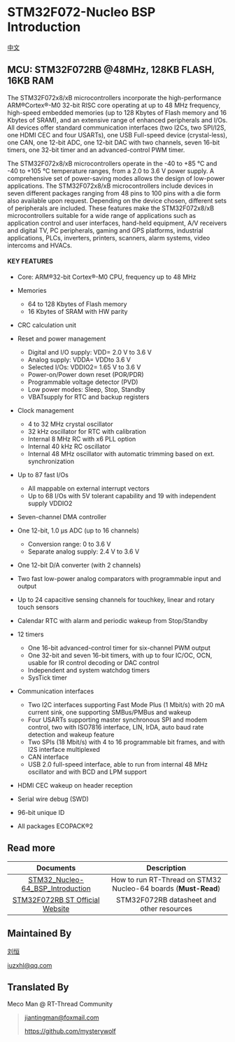 # STM32F072-Nucleo BSP Introduction

[中文](README_zh.md) 

## MCU: STM32F072RB @48MHz, 128KB FLASH,  16KB RAM

The STM32F072x8/xB microcontrollers incorporate the high-performance ARM®Cortex®-M0 32-bit RISC core operating at up to 48 MHz frequency, high-speed embedded memories (up to 128 Kbytes of Flash memory and 16 Kbytes of SRAM), and an extensive range of enhanced peripherals and I/Os. All devices offer standard communication interfaces (two I2Cs, two SPI/I2S, one HDMI CEC and four USARTs), one USB Full-speed device (crystal-less), one CAN, one 12-bit ADC, one 12-bit DAC with two channels, seven 16-bit timers, one 32-bit timer and an advanced-control PWM timer.

The STM32F072x8/xB microcontrollers operate in the -40 to +85 °C and -40 to +105 °C temperature ranges, from a 2.0 to 3.6 V power supply. A comprehensive set of power-saving modes allows the design of low-power applications.
The STM32F072x8/xB microcontrollers include devices in seven different packages ranging from 48 pins to 100 pins with a die form also available upon request. Depending on the device chosen, different sets of peripherals are included.
These features make the STM32F072x8/xB microcontrollers suitable for a wide range of applications such as application control and user interfaces, hand-held equipment, A/V receivers and digital TV, PC peripherals, gaming and GPS platforms, industrial applications, PLCs, inverters, printers, scanners, alarm systems, video intercoms and HVACs.

#### KEY FEATURES

- Core: ARM®32-bit Cortex®-M0 CPU, frequency up to 48 MHz

- Memories

  - 64 to 128 Kbytes of Flash memory
  - 16 Kbytes of SRAM with HW parity

- CRC calculation unit

- Reset and power management

  - Digital and I/O supply: VDD= 2.0 V to 3.6 V
  - Analog supply: VDDA= VDDto 3.6 V
  - Selected I/Os: VDDIO2= 1.65 V to 3.6 V
  - Power-on/Power down reset (POR/PDR)
  - Programmable voltage detector (PVD)
  - Low power modes: Sleep, Stop, Standby
  - VBATsupply for RTC and backup registers

- Clock management

  - 4 to 32 MHz crystal oscillator
  - 32 kHz oscillator for RTC with calibration
  - Internal 8 MHz RC with x6 PLL option
  - Internal 40 kHz RC oscillator
  - Internal 48 MHz oscillator with automatic trimming based on ext. synchronization

- Up to 87 fast I/Os

  - All mappable on external interrupt vectors
  - Up to 68 I/Os with 5V tolerant capability and 19 with independent supply VDDIO2

- Seven-channel DMA controller

- One 12-bit, 1.0 μs ADC (up to 16 channels)

  - Conversion range: 0 to 3.6 V
  - Separate analog supply: 2.4 V to 3.6 V

- One 12-bit D/A converter (with 2 channels)

- Two fast low-power analog comparators with programmable input and output

- Up to 24 capacitive sensing channels for touchkey, linear and rotary touch sensors

- Calendar RTC with alarm and periodic wakeup from Stop/Standby

- 12 timers

  - One 16-bit advanced-control timer for six-channel PWM output
  - One 32-bit and seven 16-bit timers, with up to four IC/OC, OCN, usable for IR control decoding or DAC control
  - Independent and system watchdog timers
  - SysTick timer

- Communication interfaces

  - Two I2C interfaces supporting Fast Mode Plus (1 Mbit/s) with 20 mA current sink, one supporting SMBus/PMBus and wakeup
  - Four USARTs supporting master synchronous SPI and modem control, two with ISO7816 interface, LIN, IrDA, auto baud rate detection and wakeup feature
  - Two SPIs (18 Mbit/s) with 4 to 16 programmable bit frames, and with I2S interface multiplexed
  - CAN interface
  - USB 2.0 full-speed interface, able to run from internal 48 MHz oscillator and with BCD and LPM support

- HDMI CEC wakeup on header reception

- Serial wire debug (SWD)

- 96-bit unique ID

- All packages ECOPACK®2



## Read more

|                          Documents                           |                         Description                          |
| :----------------------------------------------------------: | :----------------------------------------------------------: |
| [STM32_Nucleo-64_BSP_Introduction](../docs/en/STM32_Nucleo-64_BSP_Introduction.md) | How to run RT-Thread on STM32 Nucleo-64 boards (**Must-Read**) |
| [STM32F072RB ST Official Website](https://www.st.com/content/st_com/en/products/microcontrollers-microprocessors/stm32-32-bit-arm-cortex-mcus/stm32-mainstream-mcus/stm32f0-series/stm32f0x2/stm32f072rb.html#documentation) |          STM32F072RB datasheet and other resources           |



## Maintained By

[刘恒](https://github.com/lhxzui)

iuzxhl@qq.com



## Translated By

Meco Man @ RT-Thread Community

> jiantingman@foxmail.com 
>
> https://github.com/mysterywolf